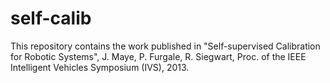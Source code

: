 self-calib
================================

This repository contains the work published in "Self-supervised Calibration for Robotic Systems", J. Maye, P. Furgale, R. Siegwart, Proc. of the IEEE Intelligent Vehicles Symposium (IVS), 2013.
